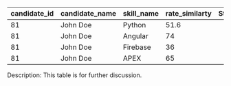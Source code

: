 | candidate_id | candidate_name | skill_name | rate_similarty | Status |
| ------------ | -------------- | ---------- | -------------- | ------ |
| 81           | John Doe       | Python     | 51.6           |        |
| 81           | John Doe       | Angular    | 74             |        |
| 81           | John Doe       | Firebase   | 36             |        |
| 81           | John Doe       | APEX       | 65             |        |

Description:
This table is for further discussion.